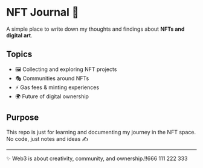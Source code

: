 # NFT Journal 🎨

A simple place to write down my thoughts and findings about **NFTs and digital art**.  

## Topics
- 🖼️ Collecting and exploring NFT projects  
- 🎭 Communities around NFTs  
- ⚡ Gas fees & minting experiences  
- 🌍 Future of digital ownership  

## Purpose
This repo is just for learning and documenting my journey in the NFT space.  
No code, just notes and ideas ✍️  

---

✨ Web3 is about creativity, community, and ownership.!!666
111
222
333
